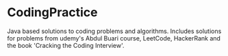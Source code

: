 # CodingPractice
Java based solutions to coding problems and algorithms. Includes solutions for problems from udemy's Abdul Buari course, LeetCode, HackerRank and the book 'Cracking the Coding Interview'.
